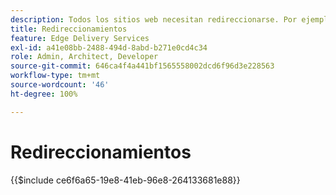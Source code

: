 ```yaml
---
description: Todos los sitios web necesitan redireccionarse. Por ejemplo, si reubica o elimina contenido, quiere que sus usuarios puedan seguir encontrándolo o lo que sea mejor. Consulte el documento Creación y publicación de contenido para obtener más información sobre cómo eliminar contenido.
title: Redireccionamientos
feature: Edge Delivery Services
exl-id: a41e08bb-2488-494d-8abd-b271e0cd4c34
role: Admin, Architect, Developer
source-git-commit: 646ca4f4a441bf1565558002dcd6f96d3e228563
workflow-type: tm+mt
source-wordcount: '46'
ht-degree: 100%

---
```


# Redireccionamientos

{{$include ce6f6a65-19e8-41eb-96e8-264133681e88}}
